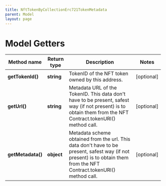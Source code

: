 ```yaml
---
title: NftTokenByCollectionErc721TokenMetadata
parent: Model
layout: page
---
```


# Model Getters

Method name | Return type | Description | Notes
------------ | ------------- | ------------- | -------------
**getTokenId()** | **string** | TokenID of the NFT token owned by this address. | [optional]
**getUrl()** | **string** | Metadata URL of the TokenID. This data don't have to be present, safest way (if not present) is to obtain them from the NFT Contract.tokenURI() method call. | [optional]
**getMetadata()** | **object** | Metadata scheme obtained from the url. This data don't have to be present, safest way (if not present) is to obtain them from the NFT Contract.tokenURI() method call. | [optional]

